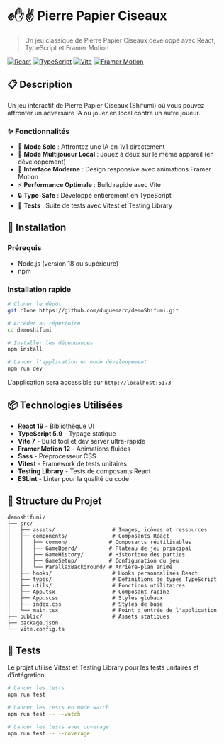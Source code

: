 # ✊✋✌️ Pierre Papier Ciseaux

> Un jeu classique de Pierre Papier Ciseaux développé avec React, TypeScript et Framer Motion

[![React](https://img.shields.io/badge/React-19.x-61DAFB?logo=react&logoColor=white)](https://reactjs.org/)
[![TypeScript](https://img.shields.io/badge/TypeScript-5.9-3178C6?logo=typescript&logoColor=white)](https://www.typescriptlang.org/)
[![Vite](https://img.shields.io/badge/Vite-7.x-646CFF?logo=vite&logoColor=white)](https://vitejs.dev/)
[![Framer Motion](https://img.shields.io/badge/Framer_Motion-12.x-0055FF?logo=framer&logoColor=white)](https://www.framer.com/motion/)

## 📋 Description

Un jeu interactif de Pierre Papier Ciseaux (Shifumi) où vous pouvez affronter un adversaire IA ou jouer en local contre un autre joueur.

### ✨ Fonctionnalités

- 🤖 **Mode Solo** : Affrontez une IA en 1v1 directement
- 👥 **Mode Multijoueur Local** : Jouez à deux sur le même appareil (en développement)
- 🎨 **Interface Moderne** : Design responsive avec animations Framer Motion
- ⚡ **Performance Optimale** : Build rapide avec Vite
- 🔒 **Type-Safe** : Développé entièrement en TypeScript
- 🧪 **Tests** : Suite de tests avec Vitest et Testing Library

## 🚀 Installation

### Prérequis

- Node.js (version 18 ou supérieure)
- npm

### Installation rapide

```bash
# Cloner le dépôt
git clone https://github.com/duguemarc/demoShifumi.git

# Accéder au répertoire
cd demoshifumi

# Installer les dépendances
npm install

# Lancer l'application en mode développement
npm run dev
```

L'application sera accessible sur `http://localhost:5173`

## 📦 Technologies Utilisées

- **React 19** - Bibliothèque UI
- **TypeScript 5.9** - Typage statique
- **Vite 7** - Build tool et dev server ultra-rapide
- **Framer Motion 12** - Animations fluides
- **Sass** - Préprocesseur CSS
- **Vitest** - Framework de tests unitaires
- **Testing Library** - Tests de composants React
- **ESLint** - Linter pour la qualité du code

## 📁 Structure du Projet

```
demoshifumi/
├── src/
│   ├── assets/                  # Images, icônes et ressources
│   ├── components/              # Composants React
│   │   ├── common/             # Composants réutilisables
│   │   ├── GameBoard/          # Plateau de jeu principal
│   │   ├── GameHistory/        # Historique des parties
│   │   ├── GameSetup/          # Configuration du jeu
│   │   └── ParallaxBackground/ # Arrière-plan animé
│   ├── hooks/                   # Hooks personnalisés React
│   ├── types/                   # Définitions de types TypeScript
│   ├── utils/                   # Fonctions utilitaires
│   ├── App.tsx                  # Composant racine
│   ├── App.scss                 # Styles globaux
│   ├── index.css                # Styles de base
│   └── main.tsx                 # Point d'entrée de l'application
├── public/                      # Assets statiques
├── package.json
└── vite.config.ts
```

## 🧪 Tests

Le projet utilise Vitest et Testing Library pour les tests unitaires et d'intégration.

```bash
# Lancer les tests
npm run test

# Lancer les tests en mode watch
npm run test -- --watch

# Lancer les tests avec coverage
npm run test -- --coverage
